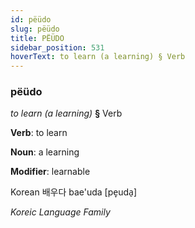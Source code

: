 ```yaml
---
id: pëüdo
slug: pëüdo
title: PËÜDO
sidebar_position: 531
hoverText: to learn (a learning) § Verb
---
```


### pëüdo

*to learn (a learning)* **§** Verb

**Verb**: to learn

**Noun**: a learning

**Modifier**: learnable

Korean 배우다 bae'uda [pe̞uda̠]

*Koreic Language Family*
